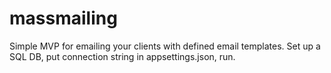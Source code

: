 # massmailing
Simple MVP for emailing your clients with defined email templates.
Set up a SQL DB, put connection string in appsettings.json, run. 
